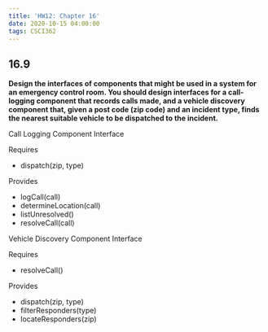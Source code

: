 ```yaml
---
title: 'HW12: Chapter 16'
date: 2020-10-15 04:00:00
tags: CSCI362
---
```

## 16.9
**Design the interfaces of components that might be used in a system for an emergency control room. You should design interfaces for a call-logging component that records calls made, and a vehicle discovery component that, given a post code (zip code) and an incident type, finds the nearest suitable vehicle to be dispatched to the incident.**

Call Logging Component Interface

Requires
- dispatch(zip, type)

Provides
- logCall(call)
- determineLocation(call)
- listUnresolved()
- resolveCall(call)

Vehicle Discovery Component Interface

Requires
- resolveCall()

Provides
- dispatch(zip, type)
- filterResponders(type)
- locateResponders(zip)
